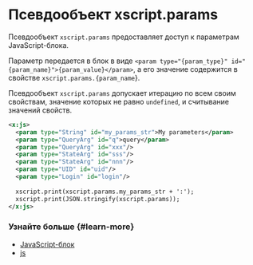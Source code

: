 # Псевдообъект xscript.params

Псевдообъект `xscript.params` предоставляет доступ к параметрам JavaScript-блока.

Параметр передается в блок в виде `<param type="{param_type}" id="{param_name}">{param_value}</param>`, а его значение содержится в свойстве `xscript.params.{param_name`}.

Псевдообъект `xscript.params` допускает итерацию по всем своим свойствам, значение которых не равно `undefined`, и считывание значений свойств.

```xml
<x:js>
  <param type="String" id="my_params_str">My parameters</param>
  <param type="QueryArg" id="q">query</param>
  <param type="QueryArg" id="xxx"/>
  <param type="StateArg" id="sss"/>
  <param type="StateArg" id="nnn"/>
  <param type="UID" id="uid"/>
  <param type="Login" id="login"/>
  
  xscript.print(xscript.params.my_params_str + ':');  
  xscript.print(JSON.stringify(xscript.params));
</x:js>
```

### Узнайте больше {#learn-more}
* [JavaScript-блок](../concepts/block-js-ov.md)
* [js](../reference/js.md)

